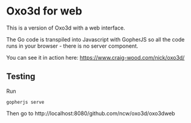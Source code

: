 # Oxo3d for web #

This is a version of Oxo3d with a web interface.

The Go code is transpiled into Javascript with GopherJS so all the
code runs in your browser - there is no server component.

You can see it in action here: https://www.craig-wood.com/nick/oxo3d/

## Testing ##

Run

    gopherjs serve

Then go to http://localhost:8080/github.com/ncw/oxo3d/oxo3dweb
